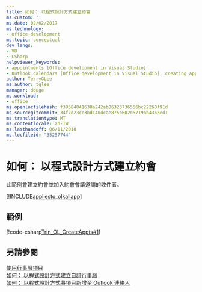 ```yaml
---
title: 如何： 以程式設計方式建立約會
ms.custom: ''
ms.date: 02/02/2017
ms.technology:
- office-development
ms.topic: conceptual
dev_langs:
- VB
- CSharp
helpviewer_keywords:
- appointments [Office development in Visual Studio]
- Outlook calendars [Office development in Visual Studio], creating appointments
author: TerryGLee
ms.author: tglee
manager: douge
ms.workload:
- office
ms.openlocfilehash: f39584841638a242ab06323736556bc22260f91d
ms.sourcegitcommit: 34f7d23ce3bd140dcae875b602d5719bb4363ed1
ms.translationtype: MT
ms.contentlocale: zh-TW
ms.lasthandoff: 06/11/2018
ms.locfileid: "35257744"
---
```

# <a name="how-to-programmatically-create-appointments"></a>如何： 以程式設計方式建立約會
  此範例會建立約會並加入約會會議邀請的收件者。  
  
 [!INCLUDE[appliesto_olkallapp](../vsto/includes/appliesto-olkallapp-md.md)]  
  
## <a name="example"></a>範例  
 [!code-csharp[Trin_OL_CreateAppts#1](../vsto/codesnippet/CSharp/Trin_OL_CreateAppts/thisaddin.cs#1)]  
  
## <a name="see-also"></a>另請參閱  
 [使用行事曆項目](../vsto/working-with-calendar-items.md)   
 [如何： 以程式設計方式建立自訂行事曆](../vsto/how-to-programmatically-create-a-custom-calendar.md)   
 [如何： 以程式設計方式將項目新增至 Outlook 連絡人](../vsto/how-to-programmatically-add-an-entry-to-outlook-contacts.md)  
  
  
